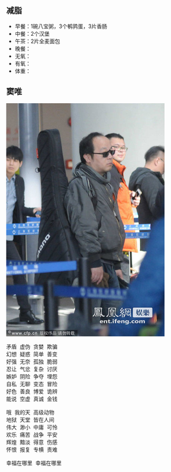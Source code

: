 ## 减脂 ##
* 早餐：1碗八宝粥，3个鹌鹑蛋，3片香肠
* 中餐：2个汉堡
* 午茶：2片全麦面包
* 晚餐：
* 无氧：
* 有氧：
* 体重：

## 窦唯 ##
![窦唯照片2014-02](douwei.2014.02.jpg)
<pre>
矛盾 虚伪 贪婪 欺骗
幻想 疑惑 简单 善变
好强 无奈 孤独 脆弱
忍让 气忿 复杂 讨厌
嫉妒 阴险 争夺 埋怨
自私 无聊 变态 冒险
好色 善良 博爱 诡辨
能说 空虚 真诚 金钱

哦 我的天 高级动物
地狱 天堂 皆在人间
伟大 渺小 中庸 可怜
欢乐 痛苦 战争 平安
辉煌 黯淡 得意 伤感
怀恨 报复 专横 责难

幸福在哪里 幸福在哪里
</pre>
